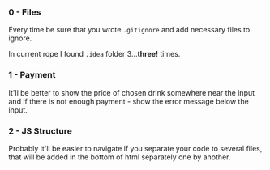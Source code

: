 ### 0 - Files

Every time be sure that you wrote `.gitignore` and add necessary files to ignore.

In current rope I found `.idea` folder 3...**three!** times.

### 1 - Payment

It'll be better to show the price of chosen drink somewhere near the input and if there is not enough payment - show the error message below the input.

### 2 - JS Structure

Probably it'll be easier to navigate if you separate your code to several files, that will be added in the bottom of html separately one by another. 
